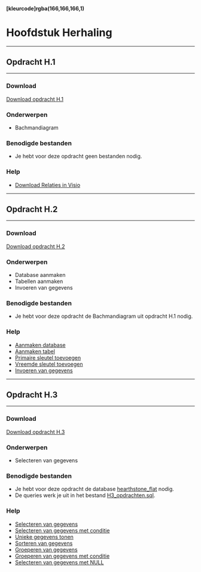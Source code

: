 #### [kleurcode]rgba(166,166,166,1)

# Hoofdstuk Herhaling

---
## Opdracht H.1
---

### Download
<a href="https://elo.kw1c.nl/CMS/Studie/811%20ICT-Academie/811%20VakkenInhoud/%5BB.26%20SQL%5D%20SQL%20%20Databases/25187%20%C2%A0%20Applicatie-%20en%20mediaontwikkelaar/Periode%2007/Productie/02.%20Opdrachten/Hoofdstuk%20herhaling/Opdracht%20herhaling.1.pdf" target="_blank">Download opdracht H.1</a>

### Onderwerpen
*   Bachmandiagram

### Benodigde bestanden
*   Je hebt voor deze opdracht geen bestanden nodig.

### Help
*   <a href="https://elo.kw1c.nl/CMS/Studie/811%20ICT-Academie/811%20VakkenInhoud/%5BB.26%20SQL%5D%20SQL%20%20Databases/25187%20%C2%A0%20Applicatie-%20en%20mediaontwikkelaar/Periode%2007/Productie/04.%20Aanvullend/relaties.pdf" target="_blank">Download Relaties in Visio</a>

---
## Opdracht H.2
---

### Download
<a href="https://elo.kw1c.nl/CMS/Studie/811%20ICT-Academie/811%20VakkenInhoud/%5BB.26%20SQL%5D%20SQL%20%20Databases/25187%20%C2%A0%20Applicatie-%20en%20mediaontwikkelaar/Periode%2007/Productie/02.%20Opdrachten/Hoofdstuk%20herhaling/Opdracht%20herhaling.2.pdf" target="_blank">Download opdracht H.2</a>

### Onderwerpen
*	Database aanmaken
*	Tabellen aanmaken
*	Invoeren van gegevens

### Benodigde bestanden
*   Je hebt voor deze opdracht de Bachmandiagram uit opdracht H.1 nodig.

### Help
*   <a href="https://www.w3schools.com/sql/sql_create_db.asp" target="_blank">Aanmaken database</a>
*   <a href="https://www.w3schools.com/sql/sql_create_table.asp" target="_blank">Aanmaken tabel</a>
*   <a href="https://www.w3schools.com/sql/sql_primarykey.asp" target="_blank">Primaire sleutel toevoegen</a>
*   <a href="https://www.w3schools.com/sql/sql_foreignkey.asp" target="_blank">Vreemde sleutel toevoegen</a>
*   <a href="https://www.w3schools.com/sql/sql_insert.asp" target="_blank">Invoeren van gegevens</a>

---
## Opdracht H.3
---

### Download
<a href="https://elo.kw1c.nl/CMS/Studie/811%20ICT-Academie/811%20VakkenInhoud/%5BB.26%20SQL%5D%20SQL%20%20Databases/25187%20%C2%A0%20Applicatie-%20en%20mediaontwikkelaar/Periode%2007/Productie/02.%20Opdrachten/Hoofdstuk%20herhaling/Opdracht%20herhaling.3.pdf" target="_blank">Download opdracht H.3</a>

### Onderwerpen
*	Selecteren van gegevens

### Benodigde bestanden
*   Je hebt voor deze opdracht de database <a href="https://elo.kw1c.nl/CMS/Studie/811%20ICT-Academie/811%20VakkenInhoud/%5BB.26%20SQL%5D%20SQL%20%20Databases/25187%20%C2%A0%20Applicatie-%20en%20mediaontwikkelaar/Periode%2007/Productie/02.%20Opdrachten/Hoofdstuk%20herhaling/resources/H3_hearthstone.sql" target="_blank">hearthstone_flat</a> nodig.
*	De queries werk je uit in het bestand <a href="https://elo.kw1c.nl/CMS/Studie/811%20ICT-Academie/811%20VakkenInhoud/%5BB.26%20SQL%5D%20SQL%20%20Databases/25187%20%C2%A0%20Applicatie-%20en%20mediaontwikkelaar/Periode%2007/Productie/02.%20Opdrachten/Hoofdstuk%20herhaling/resources/H3_opdrachten.sql" target="_blank">H3_opdrachten.sql</a>.

### Help
*   <a href="https://www.w3schools.com/sql/sql_select.asp" target="_blank">Selecteren van gegevens</a>
*   <a href="https://www.w3schools.com/sql/sql_where.asp" target="_blank">Selecteren van gegevens met conditie</a>
*   <a href="https://www.w3schools.com/sql/sql_distinct.asp" target="_blank">Unieke gegevens tonen</a>
*   <a href="https://www.w3schools.com/sql/sql_orderby.asp" target="_blank">Sorteren van gegevens</a>
*   <a href="https://www.w3schools.com/sql/sql_groupby.asp" target="_blank">Groeperen van gegevens</a>
*   <a href="https://www.w3schools.com/sql/sql_having.asp" target="_blank">Groeperen van gegevens met conditie</a>
*   <a href="https://www.w3schools.com/sql/sql_null_values.asp" target="_blank">Selecteren van gegevens met NULL</a>